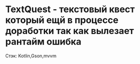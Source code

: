 # TextQuest - текстовый квест который ещй в процессе доработки так как вылезает рантайм ошибка 
Стэк: Kotlin,Gson,mvvm
